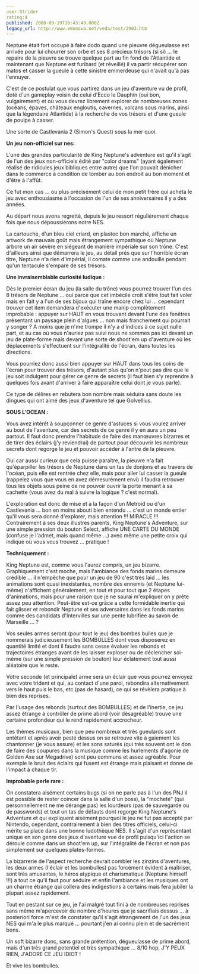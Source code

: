 ```yaml
---
user:Strider
rating:4
published: 2008-09-19T16:43:49.000Z
legacy_url: http://www.emunova.net/veda/test/2903.htm
---
```

Neptune était fort occupé à faire dodo quand une pieuvre dégueulasse est arrivée pour lui chourrer son orbe et ses 8 précieux trésors (si si) ... le repaire de la pieuvre se trouve quelque part au fin fond de l'Atlantide et maintenant que Neptune est furibard (et réveillé) il va partir récupérer son matos et casser la gueule à cette sinistre emmerdeuse qui n'avait qu'à pas l'ennuyer.  

  

C'est de ce postulat que vous partirez dans un jeu d'aventure vu de profil, doté d'un gameplay voisin de celui d'Ecco le Dauphin (oui bon, vulgairement) et où vous devrez librement explorer de nombreuses zones (océans, épaves, châteaux engloutis, cavernes, volcans sous marins, ainsi que la légendaire Atlantide) à la recherche de vos trésors et d'une gueule de poulpe à casser.  

  

Une sorte de Castlevania 2 (Simon's Quest) sous la mer quoi.  

  

**Un jeu non-officiel sur nes:**  

  

L'une des grandes particularité de King Neptune's adventure est qu'il s'agit de l'un des jeux non-officiels édité par "color dreams" (ayant également réalisé de ridicules jeux bibliques entre autre) que l'on pouvait dénicher dans le commerce à condition de tomber au bon endroit au bon moment et d'être à l'affût.  

Ce fut mon cas ... ou plus précisément celui de mon petit frère qui acheta le jeu avec enthousiasme à l'occasion de l'un de ses anniversaires il y a des années.  

  

Au départ nous avons regretté, depuis le jeu ressort régulièrement chaque fois que nous dépoussiérons notre NES.  

  

La cartouche, d'un bleu ciel criard, en plastoc bon marché, affiche un artwork de mauvais goût mais étrangement sympathique où Neptune arbore un air sévère en siégeant de manière impériale sur son trône. C'est d'ailleurs ainsi que démarrera le jeu, au détail prés que sur l'horrible écran titre, Neptune n'a rien d'impérial, il comate comme une andouille pendant qu'un tentacule s'empare de ses trésors.  

  

**Une invraisemblable curiosité ludique :**  

  

Dés le premier écran du jeu (la salle du trône) vous pourrez trouver l'un des 8 trésors de Neptune ... oui parce que cet imbécile croit s'être tout fait voler mais en fait y a l'un de ses bijoux qui traîne encore chez lui ... cependant trouver cet item demandera d'exécuter une manip complètement improbable : appuyer sur HAUT en vous trouvant devant l'une des fenêtres présentant un paysage plein d'algues ... non mais franchement qui pourrait y songer ? A moins que je n'me trompe il n'y a d'indices à ce sujet nulle part, et au cas où vous n'auriez pas suivi nous ne sommes pas ici devant un jeu de plate-forme mais devant une sorte de shoot'em up d'aventure où les déplacements s'effectuent sur l'intégralité de l'écran, dans toutes les directions.   

  

Vous pourriez donc aussi bien appuyer sur HAUT dans tous les coins de l'écran pour trouver des trésors, d'autant plus qu'on n'peut pas dire que le jeu soit indulgent pour gérer ce genre de secrets (il faut bien s'y reprendre à quelques fois avant d'arriver à faire apparaître celui dont je vous parle).  

  

Ce type de délires en rebutera bon nombre mais séduira sans doute les dingues qui ont aimé des jeux d'aventure tel que Golvellius.  

  

**SOUS L'OCEAN :**  

  

Vous avez intérêt à soupçonner ce genre d'astuces si vous voulez arriver au bout de l'aventure, car des secrets de ce genre il y en aura un peu partout. Il faut donc prendre l'habitude de faire des manœuvres bizarres et de tirer des éclairs (j'y reviendrai) de partout pour découvrir les nombreux secrets dont regorge le jeu et pouvoir accéder à l'antre de la pieuvre.  

Oui car aussi curieux que cela puisse paraître, la pieuvre n'a fait qu'éparpiller les trésors de Neptune dans un tas de donjons et au travers de l'océan, puis elle est rentrée chez elle, mais pour aller lui casser la gueule (rappelez vous que vous en avez démesurément envi) il faudra retrouver tous les objets sous peine de ne pouvoir ouvrir la porte menant à sa cachette (vous avez du mal à suivre la logique ? c'est normal).  

  

L'exploration est donc de mise et à la façon d'un Metroid ou d'un Castlevania ... bon en moins abouti bien entendu ... c'est un monde entier qu'il vous sera donné d'explorer, mais attention !!! MIRACLE !!! Contrairement à ses deux illustres parents, King Neptune's Adventure, sur une simple pression du bouton Select, affiche UNE CARTE DU MONDE (confuse je l'admet, mais quand même ...) avec même une petite croix qui indique où vous vous trouvez ... pratique !  

  

**Techniquement :**  

  

King Neptune est, comme vous l'aurez compris, un jeu bizarre. Graphiquement c'est moche, mais l'ambiance des fonds marins demeure crédible ... il n'empêche que pour un jeu de 90 c'est très laid ... les animations sont quasi inexistantes, nombre des ennemis (et Neptune lui-même) n'affichent généralement, en tout et pour tout que 2 étapes d'animations, mais pour une raison que je ne saurai m'expliquer on y prête assez peu attention. Peut-être est-ce grâce a cette formidable inertie qui fait glisser et rebondir Neptune et ses adversaires dans les fonds marins comme des candidats d'Intervilles sur une pente lubrifiée au savon de Marseille ... ?  

  

Vos seules armes seront (pour tout le jeu) des bombes bulles que je nommerais judicieusement les BOMBULLES dont vous disposerez en quantité limité et dont il faudra sans cesse évaluer les rebonds et trajectoires étranges avant de les laisser exploser ou de déclencher soi-même (sur une simple pression de bouton) leur éclatement tout aussi aléatoire que le reste.  

Votre seconde (et principale) arme sera un éclair que vous pourrez envoyez avec votre trident et qui, au contact d'une paroi, rebondira alternativement vers le haut puis le bas, etc (pas de hasard), ce qui se révèlera pratique à bien des reprises.  

  

Par l'usage des rebonds (surtout des BOMBULLES) et de l'inertie, ce jeu assez étrange à contrôler de prime abord (voir désagréable) trouve une certaine profondeur qui le rend rapidement accrocheur.   

Les thèmes musicaux, bien que peu nombreux et très gueulards sont entêtant et après avoir pesté dessus on se retrouve vite à gaiement les chantonner (je vous assure) et les sons saturés (qui très souvent ont le don de faire des coupures dans la musique comme les hurlements d'agonie de Golden Axe sur Megadrive) sont peu communs et assez agréable. Pour exemple le bruit des éclairs qui fusent est étrange mais plaisant et donne de l'impact à chaque tir.   

  

**Improbable perle rare :**  

  

On constatera aisément certains bugs (si on ne parle pas à l'un des PNJ il est possible de rester coincer dans la salle d'un boss), la "mocheté" (qui personnellement ne me dérange pas) les lourdeurs (pas de sauvegarde ou de passwords) et tout un tas de défauts dont regorge King Neptune's Adventure et qui expliquent aisément pourquoi le jeu ne fut pas accepté par Nintendo, cependant, contrairement à bien des titres officiels, celui-ci mérite sa place dans une bonne ludothèque NES. Il s'agit d'un représentant unique en son genre des jeux d'aventure vue de profil puisqu'ici l'action se déroule comme dans un shoot'em up, sur l'intégralité de l'écran et non pas simplement sur quelques plates-formes.   

  

La bizarrerie de l'aspect recherche devrait combler les zinzins d'aventures, les deux armes (l'éclair et les bombulles) pas forcément évident à maîtriser, sont très amusantes, le héros atypique et charismatique (Neptune himself !!!) a tout ce qu'il faut pour séduire et enfin l'ambiance et les musiques ont un charme étrange qui collera des indigestions à certains mais fera jubiler la plupart assez rapidement.  

  

Tout en pestant sur ce jeu, je l'ai malgré tout fini à de nombreuses reprises sans même m'apercevoir du nombre d'heures que je sacrifiais dessus ... à posteriori force m'est de constater qu'il s'agit étrangement de l'un des jeux NES qui m'a le plus marqué ... pourtant j'en ai connu plein et de sacrément bons.  

  

Un soft bizarre donc, sans grande prétention, dégueulasse de prime abord, mais d'un très grand potentiel et très sympathique ... 8/10 hop, J'Y PEUX RIEN, J'ADORE CE JEU IDIOT !  

  

Et vive les bombulles.